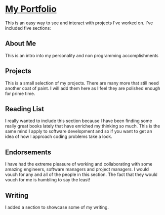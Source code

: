 # [My Portfolio](https://thefreck.github.io/Portfolio/)
This is an easy way to see and interact with projects I've worked on. I've included five sections:
## About Me
This is an intro into my personality and non programming accomplishments
## Projects
This is a small selection of my projects. There are many more that still need another coat of paint. I will add them here as I feel they are polished enough for prime time.
## Reading List
I really wanted to include this section because I have been finding some really great books lately that have enriched my thinking so much. This is the same mind I apply to software development and so if you want to get an idea of how I approach coding problems take a look.
## Endorsements
I have had the extreme pleasure of working and collaborating with some amazing engineers, software managers and project managers. I would vouch for any and all of the people in this section. The fact that they would vouch for me is humbling to say the least!
## Writing
I added a section to showcase some of my writing.
